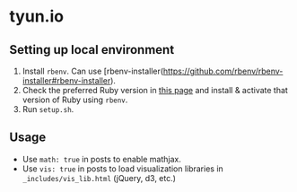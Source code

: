 # tyun.io

## Setting up local environment

1. Install `rbenv`. Can use [rbenv-installer(https://github.com/rbenv/rbenv-installer#rbenv-installer).
2. Check the preferred Ruby version in [this page](https://pages.github.com/versions/) and install & activate that version of Ruby using `rbenv`.
3. Run `setup.sh`.

## Usage

* Use `math: true` in posts to enable mathjax.
* Use `vis: true` in posts to load visualization libraries in `_includes/vis_lib.html` (jQuery, d3, etc.)
